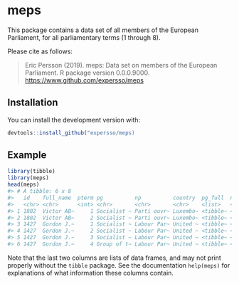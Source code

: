 
# meps

This package contains a data set of all members of the European
Parliament, for all parliamentary terms (1 through 8).

Please cite as follows:

> Eric Persson (2019). meps: Data set on members of the European
> Parliament. R package version 0.0.0.9000.
> <https://www.github.com/expersso/meps>

## Installation

You can install the development version with:

``` r
devtools::install_github("expersso/meps)
```

## Example

``` r
library(tibble)
library(meps)
head(meps)
#> # A tibble: 6 x 8
#>   id    full_name  pterm pg          np          country  pg_full  np_full 
#>   <chr> <chr>      <int> <chr>       <chr>       <chr>    <list>   <list>  
#> 1 1802  Victor AB~     1 Socialist ~ Parti ouvr~ Luxembo~ <tibble~ <tibble~
#> 2 1802  Victor AB~     2 Socialist ~ Parti ouvr~ Luxembo~ <tibble~ <tibble~
#> 3 1427  Gordon J.~     1 Socialist ~ Labour Par~ United ~ <tibble~ <tibble~
#> 4 1427  Gordon J.~     2 Socialist ~ Labour Par~ United ~ <tibble~ <tibble~
#> 5 1427  Gordon J.~     3 Socialist ~ Labour Par~ United ~ <tibble~ <tibble~
#> 6 1427  Gordon J.~     4 Group of t~ Labour Par~ United ~ <tibble~ <tibble~
```

Note that the last two columns are lists of data frames, and may not
print properly without the `tibble` package. See the documentation
`help(meps)` for explanations of what information these columns contain.
